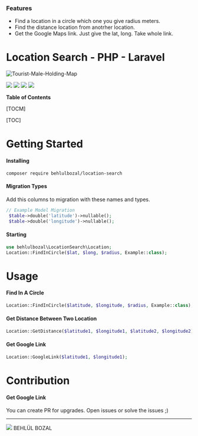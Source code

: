 ### Features

- Find a location in a circle which one you give radius meters.
- Find the distance location from anotrher location.
- Get the Google Maps link. Just give the lat, long. Take whole link.

# Location Search - PHP - Laravel

![Tourist-Male-Holding-Map](https://user-images.githubusercontent.com/57594143/196124306-c6a71b11-a675-44eb-82ad-323e28c694e3.jpeg)


![](https://img.shields.io/badge/Location%20Search-%3C3-yellow) ![](https://img.shields.io/github/issues/behlulbozal/location-search) ![](https://img.shields.io/github/tag/behlulbozal/location-search) ![](https://img.shields.io/github/release/behlulbozal/location-search) 

**Table of Contents**

[TOCM]

[TOC]

# Getting Started

####  Installing

	composer require behlulbozal/location-search

#### Migration Types
Add this columns to migration with these names and types.
```php
// Example Model Migration
 $table->double('latitude')->nullable();
 $table->double('longitude')->nullable();
```

####  Starting

```php
use behlulbozal\LocationSearch\Location;
Location::FindInCircle($lat, $long, $radius, Example::class);
```

# Usage 

####  Find In A Circle

```php
Location::FindInCircle($latitude, $longitude, $radius, Example::class);
```

####  Get Distance Between Two Location

```php
Location::GetDistance($latitude1, $longitude1, $latitude2, $longitude2);
```

####  Get Google Link

```php
Location::GoogleLink($latitude1, $longitude1);
```

# Contribution 

####  Get Google Link

You can create PR for upgrades. Open issues or solve the issues ;)


------------


![](https://avatars.githubusercontent.com/u/57594143?v=4)
BEHLÜL BOZAL
